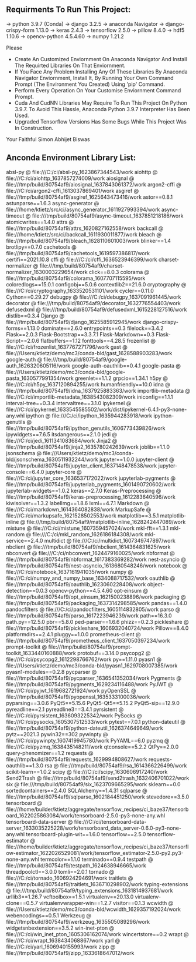 Requirments To Run This Project:
--------------------------------

-> python 3.9.7 (Conda)
-> django 3.2.5
-> anaconda Navigator
-> django-crispy-form 1.13.0
-> keras 2.4.3
-> tensorflow 2.5.0
-> pillow 8.4.0
-> hdf5 1.10.6
-> opencv-python 4.5.4.60
-> numpy 1.21.2

  Please
- Create An Customized Enviornment On Anaconda Navigator And Install The Requirted Libraries On That Enviornment. 
- If You Face Any Problem Installing Any Of These Libraries By Anaconda Navigator Enviornment, Install It, By Running Your Own Command Prompt (The Environment You Created) Using 'pip' Command.
- Perform Every Operation On Your Customise Enviornment Command Prompt.
- Cuda And CudNN Libraries May Require To Run This Project On Python 3.9.7. To Avoid This Hassle, Anaconda Python 3.9.7 Interpreter Has Been Used.
- Upgraded Tensorflow Versions Has Some Bugs While This Project Was In Construction.

Your Faithful
Simon Abhijet Biswas



Anconda Environment Library List:
---------------------------------
absl-py @ file:///C:/ci/absl-py_1623867344543/work
aiohttp @ file:///C:/ci/aiohttp_1637857274009/work
aiosignal @ file:///tmp/build/80754af9/aiosignal_1637843061372/work
argon2-cffi @ file:///C:/ci/argon2-cffi_1613037869401/work
asgiref @ file:///tmp/build/80754af9/asgiref_1625643473416/work
astor==0.8.1
astunparse==1.6.3
async-generator @ file:///home/ktietz/src/ci/async_generator_1611927993394/work
async-timeout @ file:///tmp/build/80754af9/async-timeout_1637851218186/work
atomicwrites==1.4.0
attrs @ file:///tmp/build/80754af9/attrs_1620827162558/work
backcall @ file:///home/ktietz/src/ci/backcall_1611930011877/work
bleach @ file:///tmp/build/80754af9/bleach_1628110601003/work
blinker==1.4
brotlipy==0.7.0
cachetools @ file:///tmp/build/80754af9/cachetools_1619597386817/work
certifi==2021.10.8
cffi @ file:///C:/ci/cffi_1636523946399/work
charset-normalizer @ file:///tmp/build/80754af9/charset-normalizer_1630003229654/work
click==8.0.3
colorama @ file:///tmp/build/80754af9/colorama_1607707115595/work
coloredlogs==15.0.1
configobj==5.0.6
contextlib2==21.6.0
cryptography @ file:///C:/ci/cryptography_1633520531101/work
cycler==0.11.0
Cython==0.29.27
debugpy @ file:///C:/ci/debugpy_1637091961445/work
decorator @ file:///tmp/build/80754af9/decorator_1632776554403/work
defusedxml @ file:///tmp/build/80754af9/defusedxml_1615228127516/work
distlib==0.3.4
Django @ file:///tmp/build/80754af9/django_1625585912945/work
django-crispy-forms==1.13.0
dominate==2.6.0
entrypoints==0.3
filelock==3.4.2
Flask==2.0.3
Flask-Bootstrap==3.3.7.1
Flask-Markdown==0.3
Flask-Script==2.0.6
flatbuffers==1.12
fonttools==4.28.5
frozenlist @ file:///C:/ci/frozenlist_1637767271796/work
gast @ file:///Users/ktietz/demo/mc3/conda-bld/gast_1628588903283/work
google-auth @ file:///tmp/build/80754af9/google-auth_1626320605116/work
google-auth-oauthlib==0.4.1
google-pasta @ file:///Users/ktietz/demo/mc3/conda-bld/google-pasta_1630577991354/work
greenlet==1.1.2
grpcio==1.34.1
h5py @ file:///C:/ci/h5py_1637120894255/work
humanfriendly==10.0
idna @ file:///tmp/build/80754af9/idna_1637925883363/work
importlib-metadata @ file:///C:/ci/importlib-metadata_1638543082309/work
iniconfig==1.1.1
interval-tree==0.3.4
intervaltree==3.1.0
ipykernel @ file:///C:/ci/ipykernel_1633545585502/work/dist/ipykernel-6.4.1-py3-none-any.whl
ipython @ file:///C:/ci/ipython_1635944283918/work
ipython-genutils @ file:///tmp/build/80754af9/ipython_genutils_1606773439826/work
ipywidgets==7.6.5
itsdangerous==2.1.0
jedi @ file:///C:/ci/jedi_1611341083684/work
Jinja2 @ file:///tmp/build/80754af9/jinja2_1635780242639/work
joblib==1.1.0
jsonschema @ file:///Users/ktietz/demo/mc3/conda-bld/jsonschema_1630511932244/work
jupyter==1.0.0
jupyter-client @ file:///tmp/build/80754af9/jupyter_client_1637148478538/work
jupyter-console==6.4.0
jupyter-core @ file:///C:/ci/jupyter_core_1636537172022/work
jupyterlab-pygments @ file:///tmp/build/80754af9/jupyterlab_pygments_1601490720602/work
jupyterlab-widgets==1.0.2
keras==2.7.0
Keras-Preprocessing @ file:///tmp/build/80754af9/keras-preprocessing_1612283640596/work
kiwisolver==1.3.2
labelImg==1.8.6
lxml==4.7.1
Markdown @ file:///C:/ci/markdown_1614364082838/work
MarkupSafe @ file:///C:/ci/markupsafe_1621528502553/work
matplotlib==3.5.1
matplotlib-inline @ file:///tmp/build/80754af9/matplotlib-inline_1628242447089/work
mistune @ file:///C:/ci/mistune_1607359457024/work
mkl-fft==1.3.1
mkl-random @ file:///C:/ci/mkl_random_1626186184308/work
mkl-service==2.4.0
multidict @ file:///C:/ci/multidict_1607349747897/work
nbclient @ file:///tmp/build/80754af9/nbclient_1614364831625/work
nbconvert @ file:///C:/ci/nbconvert_1624479160025/work
nbformat @ file:///tmp/build/80754af9/nbformat_1617383369282/work
nest-asyncio @ file:///tmp/build/80754af9/nest-asyncio_1613680548246/work
notebook @ file:///C:/ci/notebook_1637161941035/work
numpy @ file:///C:/ci/numpy_and_numpy_base_1634088717532/work
oauthlib @ file:///tmp/build/80754af9/oauthlib_1623060228408/work
object-detection==0.0.3
opencv-python==4.5.4.60
opt-einsum @ file:///tmp/build/80754af9/opt_einsum_1621500238896/work
packaging @ file:///tmp/build/80754af9/packaging_1637314298585/work
pandas==1.4.0
pandocfilters @ file:///C:/ci/pandocfilters_1605114832805/work
parso @ file:///tmp/build/80754af9/parso_1617223946239/work
path==16.3.0
path.py==12.5.0
pbr==5.8.0
ped-parser==1.6.6
phizz==0.2.3
pickleshare @ file:///tmp/build/80754af9/pickleshare_1606932040724/work
Pillow==8.4.0
platformdirs==2.4.1
pluggy==1.0.0
prometheus-client @ file:///tmp/build/80754af9/prometheus_client_1637050397234/work
prompt-toolkit @ file:///tmp/build/80754af9/prompt-toolkit_1633440160888/work
protobuf==3.14.0
psycopg2 @ file:///C:/ci/psycopg2_1612298766762/work
py==1.11.0
pyasn1 @ file:///Users/ktietz/demo/mc3/conda-bld/pyasn1_1629708007385/work
pyasn1-modules==0.2.8
pycparser @ file:///tmp/build/80754af9/pycparser_1636541352034/work
Pygments @ file:///tmp/build/80754af9/pygments_1629234116488/work
PyJWT @ file:///C:/ci/pyjwt_1619682721924/work
pyOpenSSL @ file:///tmp/build/80754af9/pyopenssl_1635333100036/work
pyparsing==3.0.6
PyQt5==5.15.6
PyQt5-Qt5==5.15.2
PyQt5-sip==12.9.0
pyreadline==2.1
pyreadline3==3.4.1
pyrsistent @ file:///C:/ci/pyrsistent_1636093225342/work
PySocks @ file:///C:/ci/pysocks_1605307512533/work
pytest==7.0.1
python-dateutil @ file:///tmp/build/80754af9/python-dateutil_1626374649649/work
pytz==2021.3
pywin32==302
pywinpty @ file:///C:/ci/pywinpty_1607419945780/work
PyYAML==6.0
pyzmq @ file:///C:/ci/pyzmq_1638435148211/work
qtconsole==5.2.2
QtPy==2.0.0
query-phenomizer==1.2
requests @ file:///tmp/build/80754af9/requests_1629994808627/work
requests-oauthlib==1.3.0
rsa @ file:///tmp/build/80754af9/rsa_1614366226499/work
scikit-learn==1.0.2
scipy @ file:///C:/ci/scipy_1630606917240/work
Send2Trash @ file:///tmp/build/80754af9/send2trash_1632406701022/work
six @ file:///tmp/build/80754af9/six_1623709665295/work
sklearn==0.0
sortedcontainers==2.4.0
SQLAlchemy==1.4.31
sqlparse @ file:///tmp/build/80754af9/sqlparse_1602184451250/work
stevedore==3.5.0
tensorboard @ file:///home/builder/ktietz/aggregate/tensorflow_recipes/ci_baze37/tensorboard_1622025863084/work/tensorboard-2.5.0-py3-none-any.whl
tensorboard-data-server @ file:///C:/ci/tensorboard-data-server_1633035225228/work/tensorboard_data_server-0.6.0-py3-none-any.whl
tensorboard-plugin-wit==1.6.0
tensorflow==2.5.0
tensorflow-estimator @ file:///home/builder/ktietz/aggregate/tensorflow_recipes/ci_baze37/tensorflow-estimator_1622026529081/work/tensorflow_estimator-2.5.0-py2.py3-none-any.whl
termcolor==1.1.0
terminado==0.9.4
testpath @ file:///tmp/build/80754af9/testpath_1624638946665/work
threadpoolctl==3.0.0
tomli==2.0.1
tornado @ file:///C:/ci/tornado_1606924294691/work
traitlets @ file:///tmp/build/80754af9/traitlets_1636710298902/work
typing-extensions @ file:///tmp/build/80754af9/typing_extensions_1631814937681/work
urllib3==1.26.7
vcftoolbox==1.5.1
virtualenv==20.13.0
virtualenv-clone==0.5.7
virtualenvwrapper-win==1.2.7
visitor==0.1.3
wcwidth @ file:///Users/ktietz/demo/mc3/conda-bld/wcwidth_1629357192024/work
webencodings==0.5.1
Werkzeug @ file:///tmp/build/80754af9/werkzeug_1635505089296/work
widgetsnbextension==3.5.2
win-inet-pton @ file:///C:/ci/win_inet_pton_1605306162074/work
wincertstore==0.2
wrapt @ file:///C:/ci/wrapt_1638434068867/work
yarl @ file:///C:/ci/yarl_1606940155993/work
zipp @ file:///tmp/build/80754af9/zipp_1633618647012/work
